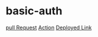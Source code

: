 # basic-auth
[pull Request](https://github.com/jadaan96/basic-auth/pull/1)
[Action](https://github.com/jadaan96/basic-auth/actions)
[Deployed Link](https://basic-auth-5osr.onrender.com/)
